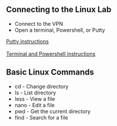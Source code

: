 
## Connecting to the Linux Lab

* Connect to the VPN
* Open a terminal, Powershell, or Putty

<a href="putty.html">Putty instructions </a>
<br>
<br>
<a href="cli.html">Terminal and Powershell instructions</a>


## Basic Linux Commands
* cd - Change directory
* ls - List directory
* less - View a file
* nano - Edit a file
* pwd - Get the current directory
* find - Search for a file